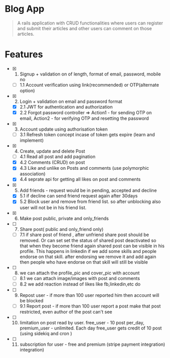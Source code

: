 # Blog App
> A rails application with CRUD functionalities where users can register and submit their articles and other users can comment on those articles.

# Features

- [x] 1. Signup +  validation on of length, format of email, password, mobile no 
    - [ ] 1.1 Account verification using link(recommended) or OTP(alternate option)

- [x] 2. Login + validation on email and password format
    - [X] 2.1 JWT for authentication and authorization
    - [x] 2.2 Forgot password controller => Action1 - for sending OTP on email, Action2 - for verifying OTP and resetting the password

- [x] 3. Account update using authorisation token 
    - [ ] 3.1 Refresh token concept incase of token gets expire (learn and implement)

- [x] 4. Create, update and delete Post  
    - [ ] 4.1 Read all post and add pagination  
    - [x] 4.2  Comments (CRUD) on post
    - [x] 4.3 Like and unlike  on Posts and comments (use polymorphic association)
    - [x] 4.4 seprate api for getting all likes on post and comments 

- [x] 5. Add friends - request would be in pending, accepted and decline
    - [x] 5.1  if decline can send friend request again after 30days
    - [X] 5.2 Block user and remove from friend list. so after unblocking also user will not be in his friend list.
  
- [x] 6. Make post public, private and only_friends

- [ ] 7. Share post( public and  only_friend only)
  - [ ] 7.1 if share post of friend , after unfriend share post should be removed. Or can set set the status of shared post deactivated so that when they become friend again shared post can be visible in his profile. This happens in linkedin if we add some skills and people endorse on that skill. after endorsing we remove it and add again then people who have endorse on that skill will still be visible

- [ ] 8. we can attach the profile_pic and cover_pic with account
  - [ ] 8.1 we can attach image/images with post and comments
  - [ ] 8.2 we add reaction instead of likes like fb,linkedin,etc do 

- [ ] 9. Repost user - if more than 100 user reported him then account will be blocked
    - [ ] 9.1 Report post - if more than 100 user report a post make that post restricted, even author of the post can't see 

- [ ] 10. limitation on post read by user. free_user - 10 post per_day, premium_user - unlimited. Each day free_user gets credit of 10 post (using sidekiq and cron )

- [ ] 11. subscription for user - free and premium (stripe payment integration) integration)
